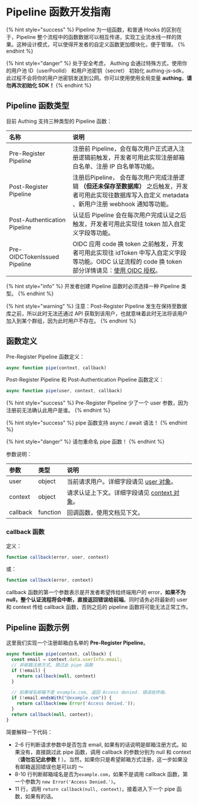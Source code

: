 # Pipeline 函数开发指南

{% hint style="success" %}
Pipeline 为一组函数，和普通 Hooks 的区别在于，Pipeline 整个流程中的函数数据可以相互传递，实现工业流水线一样的效果。这种设计模式，可以使得开发者的自定义函数更加模块化，便于管理。
{% endhint %}

{% hint style="danger" %}
处于安全考虑， Authing 会通过特殊方式，使用你的用户池 ID（userPoolId） 和用户池密钥（secret） 初始化 authing-js-sdk，此过程不会将你的用户池密钥发送到公网。你可以使用使用全局变量 **authing**，**请勿再次初始化 SDK！**
{% endhint %}

## Pipeline 函数类型 <a id="pipeline-type"></a>

目前 Authing 支持三种类型的 Pipeline 函数：

| 名称 | 说明 |
| :--- | :--- |
| Pre-Register  Pipeline | 注册前 Pipeline，会在每次用户正式进入注册逻辑前触发，开发者可用此实现注册邮箱白名单、注册 IP 白名单等功能。 |
| Post-Register Pipeline | 注册后Pipeline， 会在每次用户完成注册逻辑 **（但还未保存至数据库）** 之后触发，开发者可用此实现往数据库写入自定义 metadata 、新用户注册 webhook 通知等功能。  |
| Post-Authentication Pipeline | 认证后 Pipeline 会在每次用户完成认证之后触发，开发者可用此实现往 token 加入自定义字段等功能。 |
| Pre-OIDCTokenIssued  Pipeline | OIDC 应用 code 换 token 之前触发，开发者可用此实现往 idToken 中写入自定义字段等功能。OIDC 认证流程的 code 换 token 部分详情请见：[使用 OIDC 授权](../../authentication/oidc/oidc-authorization.md#04-shi-yong-code-huan-qu-token)。 |

{% hint style="info" %}
开发者创建 Pipeline 函数时必须选择一种  Pipeline 类型。
{% endhint %}

{% hint style="warning" %}
注意：Post-Register Pipeline 发生在保持至数据库之前，所以此时无法还通过 API 获取到该用户，也就意味着此时无法将该用户加入到某个群组，因为此时用户不存在。 
{% endhint %}

## 函数定义 <a id="definition"></a>

Pre-Register  Pipeline 函数定义：

```javascript
async function pipe(context, callback)
```

Post-Register Pipeline 和 Post-Authentication Pipeline 函数定义：

```javascript
async function pipe(user, context, callback)
```

{% hint style="success" %}
Pre-Register  Pipeline 少了一个 user 参数，因为注册前无法确认此用户是谁。
{% endhint %}

{% hint style="success" %}
pipe 函数支持 async / await 语法！
{% endhint %}

{% hint style="danger" %}
请勿重命名 pipe 函数！
{% endhint %}

参数说明：

| 参数 | 类型 | 说明 |
| :--- | :--- | :--- |
| user | object | 当前请求用户。详细字段请见 [user 对象](user-object.md)。 |
| context | object | 请求认证上下文。详细字段请见 [context 对象](context-object.md)。 |
| callback | function | 回调函数，使用文档见下文。 |

### callback 函数 <a id="callback"></a>

 定义：

```javascript
function callback(error, user, context)
```

或：

```javascript
function callback(error, context)
```

callback 函数的第一个参数表示是开发者希望传给终端用户的  error，**如果不为 null，整个认证流程将会中断，直接返回错误给前端**。同时请务必将最新的 user 和 context 传给 callback 函数，否则之后的 pipeline 函数将可能无法正常工作。

## Pipeline 函数示例 <a id="example"></a>

这里我们实现一个注册邮箱白名单的 **Pre-Register  Pipeline**。

```javascript
async function pipe(context, callback) {
  const email = context.data.userInfo.email;
  // 非邮箱注册方式, 跳过此 pipe 函数
  if (!email) {
    return callback(null, context)
  }
  
  // 如果域名邮箱不是 example.com, 返回 Access denied. 错误给终端。
  if (!email.endsWith("@example.com")) {
    return callback(new Error('Access denied.'));
  }
  return callback(null, context);
}
```

简要解释一下代码：

* 2-6 行判断请求参数中是否包含 email, 如果有的话说明是邮箱注册方式。如果没有，直接跳过此 pipe 函数，调用 callback 的参数分别为 null 和 context（**请勿忘记此参数！**）。当然，如果你只是希望邮箱方式注册，这一步如果没有邮箱返回错误也是可以的 ～
* 8-10 行判断邮箱域名是否为`example.com`，如果不是调用 callback 函数，第一个参数为 `new Error('Access Denied.')`。
* 11 行，调用 `return callback(null, context)`，接着进入下一个 pipe 函数，如果有的话。




